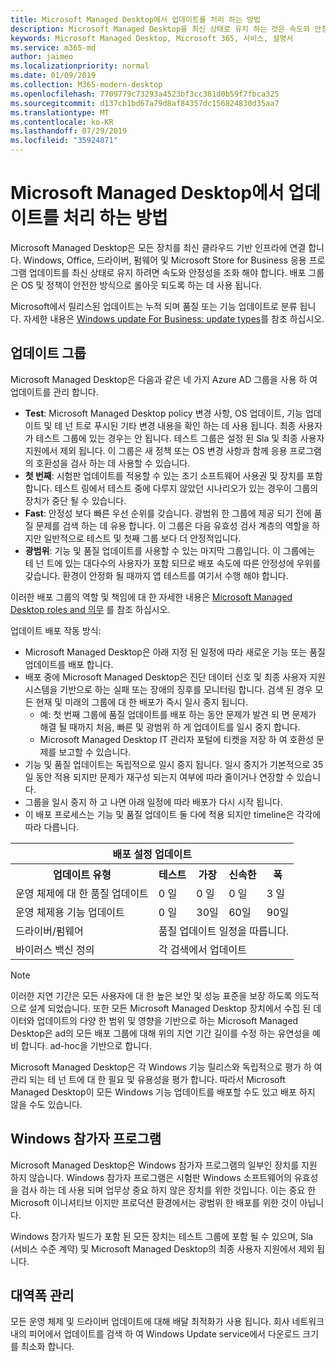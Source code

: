 ```yaml
---
title: Microsoft Managed Desktop에서 업데이트를 처리 하는 방법
description: Microsoft Managed Desktop을 최신 상태로 유지 하는 것은 속도와 안정성의 조화입니다.
keywords: Microsoft Managed Desktop, Microsoft 365, 서비스, 설명서
ms.service: m365-md
author: jaimeo
ms.localizationpriority: normal
ms.date: 01/09/2019
ms.collection: M365-modern-desktop
ms.openlocfilehash: 7709779c73293a4523bf3cc381d0b59f7fbca325
ms.sourcegitcommit: d137cb1bd67a79d8af84357dc156824830d35aa7
ms.translationtype: MT
ms.contentlocale: ko-KR
ms.lasthandoff: 07/29/2019
ms.locfileid: "35924871"
---
```

# <a name="how-updates-are-handled-in-microsoft-managed-desktop"></a>Microsoft Managed Desktop에서 업데이트를 처리 하는 방법


<!--This topic is the target for a "Learn more" link in the Admin Portal (aka.ms/update-rings); do not delete.-->

<!--Update management -->

Microsoft Managed Desktop은 모든 장치를 최신 클라우드 기반 인프라에 연결 합니다. Windows, Office, 드라이버, 펌웨어 및 Microsoft Store for Business 응용 프로그램 업데이트를 최신 상태로 유지 하려면 속도와 안정성을 조화 해야 합니다. 배포 그룹은 OS 및 정책이 안전한 방식으로 롤아웃 되도록 하는 데 사용 됩니다. 

Microsoft에서 릴리스된 업데이트는 누적 되며 품질 또는 기능 업데이트로 분류 됩니다.
자세한 내용은 [Windows update For Business: update types](https://docs.microsoft.com/windows/deployment/update/waas-manage-updates-wufb#update-types)를 참조 하십시오. 

## <a name="update-groups"></a>업데이트 그룹

Microsoft Managed Desktop은 다음과 같은 네 가지 Azure AD 그룹을 사용 하 여 업데이트를 관리 합니다.

- **Test**: Microsoft Managed Desktop policy 변경 사항, OS 업데이트, 기능 업데이트 및 테 넌 트로 푸시된 기타 변경 내용을 확인 하는 데 사용 됩니다. 최종 사용자가 테스트 그룹에 있는 경우는 안 됩니다. 테스트 그룹은 설정 된 Sla 및 최종 사용자 지원에서 제외 됩니다. 이 그룹은 새 정책 또는 OS 변경 사항과 함께 응용 프로그램의 호환성을 검사 하는 데 사용할 수 있습니다.  
- **첫 번째**: 시험판 업데이트를 적용할 수 있는 초기 소프트웨어 사용권 및 장치를 포함 합니다. 테스트 링에서 테스트 중에 다루지 않았던 시나리오가 있는 경우이 그룹의 장치가 중단 될 수 있습니다.
- **Fast**: 안정성 보다 빠른 우선 순위를 갖습니다. 광범위 한 그룹에 제공 되기 전에 품질 문제를 검색 하는 데 유용 합니다. 이 그룹은 다음 유효성 검사 계층의 역할을 하지만 일반적으로 테스트 및 첫째 그룹 보다 더 안정적입니다. 
- **광범위**: 기능 및 품질 업데이트를 사용할 수 있는 마지막 그룹입니다. 이 그룹에는 테 넌 트에 있는 대다수의 사용자가 포함 되므로 배포 속도에 따른 안정성에 우위를 갖습니다. 환경이 안정화 될 때까지 앱 테스트를 여기서 수행 해야 합니다. 

이러한 배포 그룹의 역할 및 책임에 대 한 자세한 내용은 [Microsoft Managed Desktop roles and 의무](../intro/roles-and-responsibilities.md) 를 참조 하십시오.

업데이트 배포 작동 방식:
- Microsoft Managed Desktop은 아래 지정 된 일정에 따라 새로운 기능 또는 품질 업데이트를 배포 합니다.
- 배포 중에 Microsoft Managed Desktop은 진단 데이터 신호 및 최종 사용자 지원 시스템을 기반으로 하는 실패 또는 장애의 징후를 모니터링 합니다. 검색 된 경우 모든 현재 및 미래의 그룹에 대 한 배포가 즉시 일시 중지 됩니다.
    - 예: 첫 번째 그룹에 품질 업데이트를 배포 하는 동안 문제가 발견 되 면 문제가 해결 될 때까지 처음, 빠른 및 광범위 하 게 업데이트를 일시 중지 합니다.
    - Microsoft Managed Desktop IT 관리자 포털에 티켓을 저장 하 여 호환성 문제를 보고할 수 있습니다.
- 기능 및 품질 업데이트는 독립적으로 일시 중지 됩니다. 일시 중지가 기본적으로 35 일 동안 적용 되지만 문제가 재구성 되는지 여부에 따라 줄이거나 연장할 수 있습니다.
- 그룹을 일시 중지 하 고 나면 아래 일정에 따라 배포가 다시 시작 됩니다.
- 이 배포 프로세스는 기능 및 품질 업데이트 둘 다에 적용 되지만 timeline은 각각에 따라 다릅니다.

<table>
<tr><th colspan="5">배포 설정 업데이트</th></tr>
<tr><th>업데이트 유형</th><th>테스트</th><th>가장</th><th>신속한</th><th>폭</th></tr>
<tr><td>운영 체제에 대 한 품질 업데이트</td><td>0 일</td><td>0 일</td><td>0 일</td><td>3 일</td></tr>
<tr><td>운영 체제용 기능 업데이트</td><td>0 일</td><td>30일</td><td>60일</td><td>90일</td></tr>
<tr><td>드라이버/펌웨어</td><td colspan="4">품질 업데이트 일정을 따릅니다.</td></tr>
<tr><td>바이러스 백신 정의</td><td colspan="4">각 검색에서 업데이트</td></tr>
</table>

>[!NOTE]
>이러한 지연 기간은 모든 사용자에 대 한 높은 보안 및 성능 표준을 보장 하도록 의도적으로 설계 되었습니다. 또한 모든 Microsoft Managed Desktop 장치에서 수집 된 데이터와 업데이트의 다양 한 범위 및 영향을 기반으로 하는 Microsoft Managed Desktop은 ad의 모든 배포 그룹에 대해 위의 지연 기간 길이를 수정 하는 유연성을 예비 합니다. ad-hoc을 기반으로 합니다.
>
>Microsoft Managed Desktop은 각 Windows 기능 릴리스와 독립적으로 평가 하 여 관리 되는 테 넌 트에 대 한 필요 및 유용성을 평가 합니다. 따라서 Microsoft Managed Desktop이 모든 Windows 기능 업데이트를 배포할 수도 있고 배포 하지 않을 수도 있습니다. 

## <a name="windows-insider-program"></a>Windows 참가자 프로그램

Microsoft Managed Desktop은 Windows 참가자 프로그램의 일부인 장치를 지원 하지 않습니다. Windows 참가자 프로그램은 시험판 Windows 소프트웨어의 유효성을 검사 하는 데 사용 되며 업무상 중요 하지 않은 장치를 위한 것입니다. 이는 중요 한 Microsoft 이니셔티브 이지만 프로덕션 환경에서는 광범위 한 배포를 위한 것이 아닙니다. 

Windows 참가자 빌드가 포함 된 모든 장치는 테스트 그룹에 포함 될 수 있으며, Sla (서비스 수준 계약) 및 Microsoft Managed Desktop의 최종 사용자 지원에서 제외 됩니다.

## <a name="bandwidth-management"></a>대역폭 관리

모든 운영 체제 및 드라이버 업데이트에 대해 배달 최적화가 사용 됩니다. 회사 네트워크 내의 피어에서 업데이트를 검색 하 여 Windows Update service에서 다운로드 크기를 최소화 합니다.



